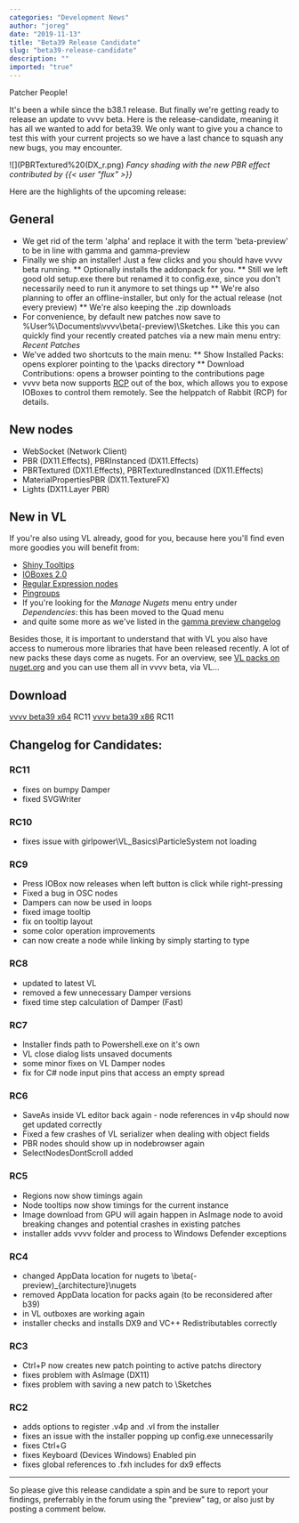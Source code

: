 ```yaml
---
categories: "Development News"
author: "joreg"
date: "2019-11-13"
title: "Beta39 Release Candidate"
slug: "beta39-release-candidate"
description: ""
imported: "true"
---
```



Patcher People!

It's been a while since the b38.1 release. But finally we're getting ready to release an update to vvvv beta. Here is the release-candidate, meaning it has all we wanted to add for beta39. We only want to give you a chance to test this with your current projects so we have a last chance to squash any new bugs, you may encounter.

![](PBRTextured%20(DX_r.png)
*Fancy shading with the new PBR effect contributed by {{< user "flux" >}}*

Here are the highlights of the upcoming release:
## General
* We get rid of the term 'alpha' and replace it with the term 'beta-preview' to be in line with gamma and gamma-preview
* Finally we ship an installer! Just a few clicks and you should have vvvv beta running. 
** Optionally installs the addonpack for you.
** Still we left good old setup.exe there but renamed it to config.exe, since you don't necessarily need to run it anymore to set things up
** We're also planning to offer an offline-installer, but only for the actual release (not every preview)
** We're also keeping the .zip downloads 
* For convenience, by default new patches now save to %User%\Documents\vvvv\beta(-preview)\Sketches. Like this you can quickly find your recently created patches via a new main menu entry: *Recent Patches*
* We've added two shortcuts to the main menu: 
** Show Installed Packs: opens explorer pointing to the \packs directory
** Download Contributions: opens a browser pointing to the contributions page
* vvvv beta now supports [RCP](https://github.com/rabbitControl/RCP) out of the box, which allows you to expose IOBoxes to control them remotely. See the helppatch of Rabbit (RCP) for details.

## New nodes
* WebSocket (Network Client)
* PBR (DX11.Effects), PBRInstanced (DX11.Effects)
* PBRTextured (DX11.Effects), PBRTexturedInstanced (DX11.Effects)
* MaterialPropertiesPBR (DX11.TextureFX)
* Lights (DX11.Layer PBR)

## New in VL
If you're also using VL already, good for you, because here you'll find even more goodies you will benefit from: 
- [Shiny Tooltips](/blog/2019/vl-tooltips)
- [IOBoxes 2.0](/blog/2019/vl-the-big-iobox-update)
- [Regular Expression nodes](/blog/2019/vl-regular-expressions)
- [Pingroups](/blog/2019/vl-input-and-output-pin-groups)
- If you're looking for the *Manage Nugets* menu entry under *Dependencies*: this has been moved to the Quad menu
- and quite some more as we've listed in the [gamma preview changelog](/blog/vvvv-gamma-2019.1-preview#changelog)

Besides those, it is important to understand that with VL you also have access to numerous more libraries that have been released recently. A lot of new packs these days come as nugets. For an overview, see [VL packs on nuget.org](https://www.nuget.org/packages?q=VL) and you can use them all in vvvv beta, via VL...

## Download
[vvvv beta39 x64](http://teamcity.vvvv.org/guestAuth/app/rest/builds/id:31204/artifacts/content/vvvv_beta_38.2-4290_preview_x64_setup.exe) RC11
[vvvv beta39 x86](http://teamcity.vvvv.org/guestAuth/app/rest/builds/id:31204/artifacts/content/vvvv_beta_38.2-4290_preview_x86_setup.exe) RC11

## Changelog for Candidates:
### RC11
- fixes on bumpy Damper 
- fixed SVGWriter 

### RC10
- fixes issue with girlpower\VL\_Basics\ParticleSystem not loading 

### RC9
- Press IOBox now releases when left button is click while right-pressing
- Fixed a bug in OSC nodes
- Dampers can now be used in loops 
- fixed image tooltip
- fix on tooltip layout
- some color operation improvements
- can now create a node while linking by simply starting to type

### RC8
- updated to latest VL
- removed a few unnecessary Damper versions
- fixed time step calculation of Damper (Fast)

### RC7
- Installer finds path to Powershell.exe on it's own
- VL close dialog lists unsaved documents
- some minor fixes on VL Damper nodes
- fix for C# node input pins that access an empty spread

### RC6
- SaveAs inside VL editor back again - node references in v4p should now get updated correctly
- Fixed a few crashes of VL serializer when dealing with object fields
- PBR nodes should show up in nodebrowser again
- SelectNodesDontScroll added 

### RC5
- Regions now show timings again
- Node tooltips now show timings for the current instance
- Image download from GPU will again happen in AsImage node to avoid breaking changes and potential crashes in existing patches
- installer adds vvvv folder and process to Windows Defender exceptions

### RC4
- changed AppData location for nugets to \beta(-preview)_{architecture}\nugets
- removed AppData location for packs again (to be reconsidered after b39)
- in VL outboxes are working again
- installer checks and installs DX9 and VC++ Redistributables correctly

### RC3
- Ctrl+P now creates new patch pointing to active patchs directory
- fixes problem with AsImage (DX11) 
- fixes problem with saving a new patch to \Sketches

### RC2
- adds options to register .v4p and .vl from the installer
- fixes an issue with the installer popping up config.exe unnecessarily
- fixes Ctrl+G
- fixes Keyboard (Devices Windows) Enabled pin
- fixes global references to .fxh includes for dx9 effects

---

So please give this release candidate a spin and be sure to report your findings, preferrably in the forum using the "preview" tag, or also just by posting a comment below.